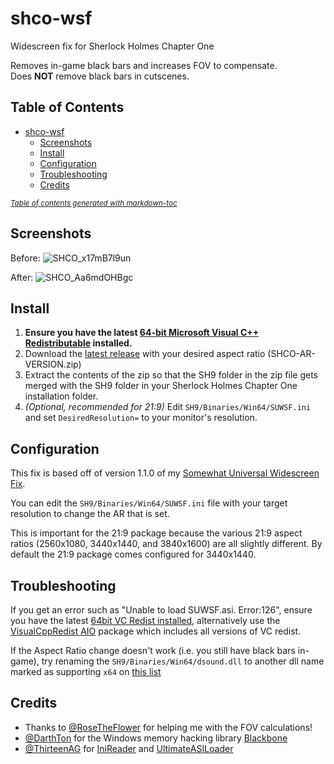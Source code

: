 # shco-wsf

 Widescreen fix for Sherlock Holmes Chapter One  

Removes in-game black bars and increases FOV to compensate.  
Does **NOT** remove black bars in cutscenes.  

## Table of Contents

- [shco-wsf](#shco-wsf)
  * [Screenshots](#screenshots)
  * [Install](#install)
  * [Configuration](#configuration)
  * [Troubleshooting](#troubleshooting)
  * [Credits](#credits)

<small><i><a href='http://ecotrust-canada.github.io/markdown-toc/'>Table of contents generated with markdown-toc</a></i></small>

## Screenshots

Before:
![SHCO_x17mB7l9un](https://user-images.githubusercontent.com/844685/142747093-f8f7ab0c-aa54-431c-83fe-2cb4c759266f.jpg)


After:
![SHCO_Aa6mdOHBgc](https://user-images.githubusercontent.com/844685/142747094-bb0041f0-fba2-4212-90d3-24246903cd5d.jpg)


## Install

1. **Ensure you have the latest [64-bit Microsoft Visual C++ Redistributable](https://aka.ms/vs/17/release/vc_redist.x64.exe) installed.**
2. Download the [latest release](https://github.com/PhantomGamers/shco-wsf/releases/latest) with your desired aspect ratio (SHCO-AR-VERSION.zip)
3. Extract the contents of the zip so that the SH9 folder in the zip file gets merged with the SH9 folder in your Sherlock Holmes Chapter One installation folder.
4. *(Optional, recommended for 21:9)* Edit `SH9/Binaries/Win64/SUWSF.ini` and set `DesiredResolution=` to your monitor's resolution.

## Configuration

This fix is based off of version 1.1.0 of my [Somewhat Universal Widescreen Fix](https://github.com/phantomgamers/suwsf).

You can edit the `SH9/Binaries/Win64/SUWSF.ini` file with your target resolution to change the AR that is set.

This is important for the 21:9 package because the various 21:9 aspect ratios (2560x1080, 3440x1440, and 3840x1600) are all slightly different. By default the 21:9 package comes configured for 3440x1440.

## Troubleshooting

If you get an error such as "Unable to load SUWSF.asi. Error:126", ensure you have the latest [64bit VC Redist installed](https://aka.ms/vs/17/release/vc_redist.x64.exe), alternatively use the [VisualCppRedist AIO](https://github.com/abbodi1406/vcredist) package which includes all versions of VC redist.

If the Aspect Ratio change doesn't work (i.e. you still have black bars in-game), try renaming the `SH9/Binaries/Win64/dsound.dll` to another dll name marked as supporting `x64` on [this list](https://github.com/ThirteenAG/Ultimate-ASI-Loader#description)

## Credits

- Thanks to [@RoseTheFlower](https://github.com/RoseTheFlower/) for helping me with the FOV calculations!
- [@DarthTon](https://github.com/DarthTon) for the Windows memory hacking library [Blackbone](https://github.com/DarthTon/Blackbone)
- [@ThirteenAG](https://github.com/ThirteenAG) for [IniReader](https://github.com/ThirteenAG/IniReader) and [UltimateASILoader](https://github.com/ThirteenAG/Ultimate-ASI-Loader)
